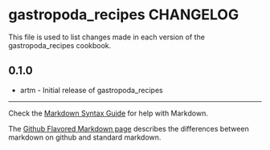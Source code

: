 gastropoda_recipes CHANGELOG
============================

This file is used to list changes made in each version of the gastropoda_recipes cookbook.

0.1.0
-----
- artm - Initial release of gastropoda_recipes

- - -
Check the [Markdown Syntax Guide](http://daringfireball.net/projects/markdown/syntax) for help with Markdown.

The [Github Flavored Markdown page](http://github.github.com/github-flavored-markdown/) describes the differences between markdown on github and standard markdown.
